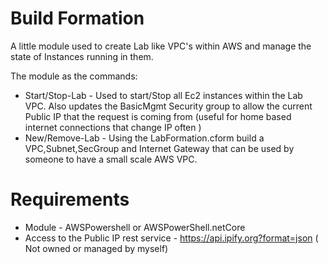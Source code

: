 # Build Formation

A little module used to create Lab like VPC's within AWS and manage the state of Instances running in them. 

The module as the commands: 
* Start/Stop-Lab - Used to start/Stop all Ec2 instances within the Lab VPC. Also updates the BasicMgmt Security group to allow the current Public IP that the request is coming from (useful for home based internet connections that change IP often )
* New/Remove-Lab - Using the LabFormation.cform build a VPC,Subnet,SecGroup and Internet Gateway that can be used by someone to have a small scale AWS VPC. 

# Requirements
* Module - AWSPowershell or AWSPowerShell.netCore 
* Access to the Public IP rest service - https://api.ipify.org?format=json ( Not owned or managed by myself)